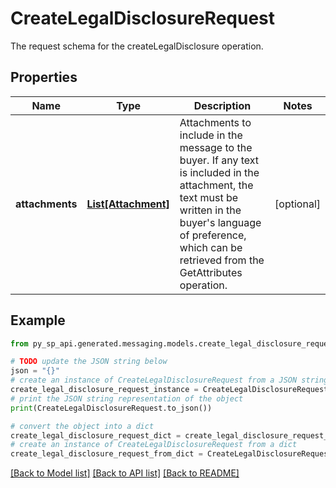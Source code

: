 # CreateLegalDisclosureRequest

The request schema for the createLegalDisclosure operation.

## Properties

Name | Type | Description | Notes
------------ | ------------- | ------------- | -------------
**attachments** | [**List[Attachment]**](Attachment.md) | Attachments to include in the message to the buyer. If any text is included in the attachment, the text must be written in the buyer&#39;s language of preference, which can be retrieved from the GetAttributes operation. | [optional] 

## Example

```python
from py_sp_api.generated.messaging.models.create_legal_disclosure_request import CreateLegalDisclosureRequest

# TODO update the JSON string below
json = "{}"
# create an instance of CreateLegalDisclosureRequest from a JSON string
create_legal_disclosure_request_instance = CreateLegalDisclosureRequest.from_json(json)
# print the JSON string representation of the object
print(CreateLegalDisclosureRequest.to_json())

# convert the object into a dict
create_legal_disclosure_request_dict = create_legal_disclosure_request_instance.to_dict()
# create an instance of CreateLegalDisclosureRequest from a dict
create_legal_disclosure_request_from_dict = CreateLegalDisclosureRequest.from_dict(create_legal_disclosure_request_dict)
```
[[Back to Model list]](../README.md#documentation-for-models) [[Back to API list]](../README.md#documentation-for-api-endpoints) [[Back to README]](../README.md)


